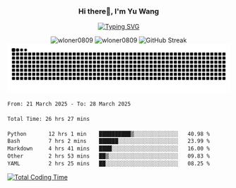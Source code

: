 <h3 align="center">Hi there👋, I'm Yu Wang</h1>

<p align="center"><a href="https://git.io/typing-svg"><img src="https://readme-typing-svg.demolab.com?font=Alex+Brush&size=18&pause=1000&color=716A50&background=6F66FF00&center=true&vCenter=true&width=435&lines=To+love+oneself+is+the+beginning+of+a+lifelong+romance.+%E2%80%94+Oscar+Wilde" alt="Typing SVG" /></a></p>


<p align="center">
 <img src="https://github-readme-stats.vercel.app/api/top-langs?username=wloner0809&show_icons=true&locale=en&layout=compact" alt="wloner0809" height=120 />
 <img src="https://github-readme-stats.vercel.app/api?username=wloner0809&show_icons=true&locale=en" alt="wloner0809" height=120 />
 <img src="https://github-readme-streak-stats.herokuapp.com?user=wloner0809&theme=microsoft" alt="GitHub Streak" height=120 />
 <img src="https://github.com/Wloner0809/Wloner0809/blob/output/github-contribution-grid-snake.svg">
</p>
 
<!--START_SECTION:waka-->

```txt
From: 21 March 2025 - To: 28 March 2025

Total Time: 26 hrs 27 mins

Python       12 hrs 1 min    ██████████▒░░░░░░░░░░░░░░   40.98 %
Bash         7 hrs 2 mins    ██████░░░░░░░░░░░░░░░░░░░   23.99 %
Markdown     4 hrs 41 mins   ████░░░░░░░░░░░░░░░░░░░░░   16.00 %
Other        2 hrs 53 mins   ██▒░░░░░░░░░░░░░░░░░░░░░░   09.83 %
YAML         2 hrs 25 mins   ██░░░░░░░░░░░░░░░░░░░░░░░   08.25 %
```

<!--END_SECTION:waka-->

[![Total Coding Time](https://wakatime.com/badge/user/3b010e91-e8bb-445f-9eac-c8ab5bc30cb6.svg)](https://wakatime.com/@3b010e91-e8bb-445f-9eac-c8ab5bc30cb6)
